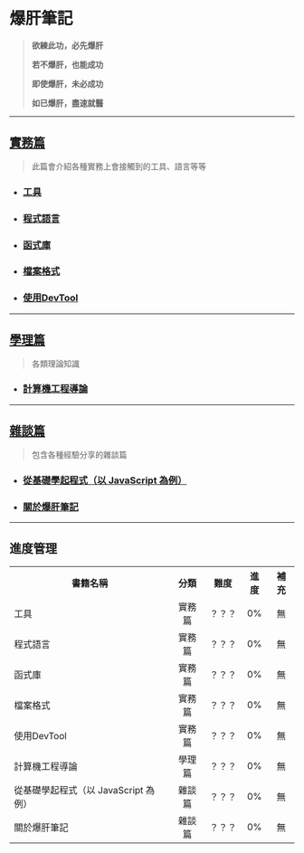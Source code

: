 # 爆肝筆記

> **欲練此功，必先爆肝** 
> 
> **若不爆肝，也能成功**
> 
> **即使爆肝，未必成功**
>
> **如已爆肝，盡速就醫**

---

## [實務篇](./practice/README.md)

> 此篇會介紹各種實務上會接觸到的工具、語言等等

* ### [工具](./practice/tool/README.md)

* ### [程式語言](./practice/programming_language/README.md)

* ### [函式庫](./practice/library/README.md)

* ### [檔案格式](./practice/file_format/README.md)

* ### [使用DevTool](./practice/使用DevTool/README.md)

---

## [學理篇](./theory/README.md)

> 各類理論知識

* ### [計算機工程導論](./theory/計算機工程導論/README.md)


---

## [雜談篇](./other/README.md)

> 包含各種經驗分享的雜談篇

* ### [從基礎學起程式（以 JavaScript 為例）](./other/從基礎學起程式_以javascript為例/README.md)

* ### [關於爆肝筆記](./other/關於爆肝筆記/README.md)

---

## 進度管理
<table>
  <tr>
    <th>書籍名稱</th>
    <th style="text-align: center;">分類</th>
    <th style="text-align: center;">難度</th>
    <th style="text-align: center;">進度</th>
    <th style="text-align: center;">補充</th>
  </tr>
  <tr>
    <td>工具</td>
    <td style="text-align: center;">實務篇</td>
    <td style="text-align: center;">？？？</td>
    <td style="text-align: center;">0%</td>
    <td style="text-align: center;">無</td>
  </tr>
  <tr>
    <td>程式語言</td>
    <td style="text-align: center;">實務篇</td>
    <td style="text-align: center;">？？？</td>
    <td style="text-align: center;">0%</td>
    <td style="text-align: center;">無</td>
  </tr>
  <tr>
    <td>函式庫</td>
    <td style="text-align: center;">實務篇</td>
    <td style="text-align: center;">？？？</td>
    <td style="text-align: center;">0%</td>
    <td style="text-align: center;">無</td>
  </tr>
  <tr>
    <td>檔案格式</td>
    <td style="text-align: center;">實務篇</td>
    <td style="text-align: center;">？？？</td>
    <td style="text-align: center;">0%</td>
    <td style="text-align: center;">無</td>
  </tr>
  <tr>
    <td>使用DevTool</td>
    <td style="text-align: center;">實務篇</td>
    <td style="text-align: center;">？？？</td>
    <td style="text-align: center;">0%</td>
    <td style="text-align: center;">無</td>
  </tr>
  <tr>
    <td>計算機工程導論</td>
    <td style="text-align: center;">學理篇</td>
    <td style="text-align: center;">？？？</td>
    <td style="text-align: center;">0%</td>
    <td style="text-align: center;">無</td>
  </tr>
  <tr>
    <td>從基礎學起程式（以 JavaScript 為例）</td>
    <td style="text-align: center;">雜談篇</td>
    <td style="text-align: center;">？？？</td>
    <td style="text-align: center;">0%</td>
    <td style="text-align: center;">無</td>
  </tr>
  <tr>
    <td>關於爆肝筆記</td>
    <td style="text-align: center;">雜談篇</td>
    <td style="text-align: center;">？？？</td>
    <td style="text-align: center;">0%</td>
    <td style="text-align: center;">無</td>
  </tr>
</table>